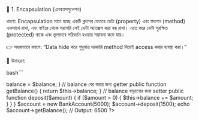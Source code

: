 🧩 1. Encapsulation (এনক্যাপসুলেশন)

ধারণা:
Encapsulation মানে হচ্ছে একটি ক্লাসের ভেতরে ডেটা (property) এবং ফাংশন (method) একসাথে রাখা, এবং বাইরে থেকে সরাসরি সেই ডেটা অ্যাক্সেস করা বন্ধ রাখা।
এতে করে ডেটা সুরক্ষিত (protected) থাকে এবং ভুলভাবে পরিবর্তন হওয়ার সম্ভাবনা কমে যায়।

👉 সহজভাবে বললে:
“Data hide করে শুধুমাত্র দরকারি method দিয়েই access করার ব্যবস্থা করা।”

🔹 উদাহরণ:

bash```
<?php
class BankAccount {
    private $balance; // সরাসরি বাইরে থেকে অ্যাক্সেস করা যাবে না

    public function __construct($balance) {
        $this->balance = $balance;
    }

    // balance বের করার জন্য getter
    public function getBalance() {
        return $this->balance;
    }

    // balance বাড়ানোর জন্য setter
    public function deposit($amount) {
        if ($amount > 0) {
            $this->balance += $amount;
        }
    }
}

$account = new BankAccount(5000);
$account->deposit(1500);
echo $account->getBalance(); // Output: 6500
?>

```
